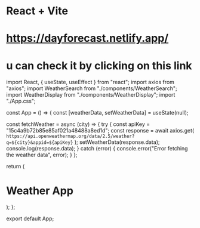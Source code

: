 # React + Vite

# https://dayforecast.netlify.app/

# u can check it by clicking on this link

import React, { useState, useEffect } from "react";
import axios from "axios";
import WeatherSearch from "./components/WeatherSearch";
import WeatherDisplay from "./components/WeatherDisplay";
import "./App.css";

const App = () => {
const [weatherData, setWeatherData] = useState(null);

const fetchWeather = async (city) => {
try {
const apiKey = "15c4a9b72b85e85af021a48488a8ed1d";
const response = await axios.get(
`https://api.openweathermap.org/data/2.5/weather?q=${city}&appid=${apiKey}`
);
setWeatherData(response.data);
console.log(response.data);
} catch (error) {
console.error("Error fetching the weather data", error);
}
};

return (
<div className="app">
<h1>Weather App</h1>
<WeatherSearch onSearch={fetchWeather} />
<WeatherDisplay weatherData={weatherData} />
</div>
);
};

export default App;
